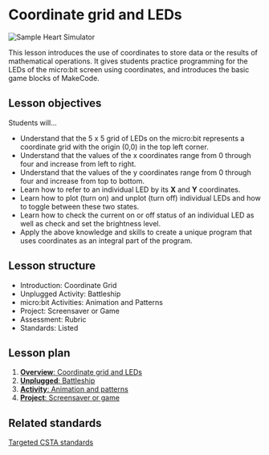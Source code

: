 # Coordinate grid and LEDs

![Sample Heart Simulator](/static/courses/csintro/coordinates/cover.png)

This lesson introduces the use of coordinates to store data or the results of mathematical operations. It gives students practice programming for the LEDs of the micro:bit screen using coordinates, and introduces the basic game blocks of MakeCode.

## Lesson objectives

Students will...

* Understand that the 5 x 5 grid of LEDs on the micro:bit represents a coordinate grid with the origin (0,0) in the top left corner.
* Understand that the values of the x coordinates range from 0 through four and increase from left to right.
* Understand that the values of the y coordinates range from 0 through four and increase from top to bottom.
* Learn how to refer to an individual LED by its **X** and **Y** coordinates.
* Learn how to plot (turn on) and unplot (turn off) individual LEDs and how to toggle between these two states.
* Learn how to check the current on or off status of an individual LED as well as check and set the brightness level.
* Apply the above knowledge and skills to create a unique program that uses coordinates as an integral part of the program.

## Lesson structure

* Introduction: Coordinate Grid
* Unplugged Activity: Battleship
* micro:bit Activities: Animation and Patterns
* Project: Screensaver or Game
* Assessment: Rubric 
* Standards: Listed

## Lesson plan

1. [**Overview**: Coordinate grid and LEDs](/courses/csintro/coordinates/overview)
2. [**Unplugged**: Battleship](/courses/csintro/coordinates/unplugged)
3. [**Activity**: Animation and patterns](/courses/csintro/coordinates/activity)
4. [**Project**: Screensaver or game](/courses/csintro/coordinates/project)

## Related standards

[Targeted CSTA standards](/courses/csintro/coordinates/standards)